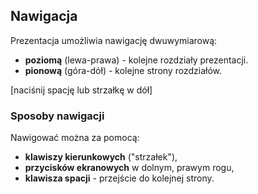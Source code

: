## Nawigacja
Prezentacja umożliwia nawigację dwuwymiarową:
* **poziomą** (lewa-prawa) - kolejne rozdziały prezentacji.
* **pionową** (góra-dół) - kolejne strony rozdziałów.

[naciśnij spację lub strzałkę w dół]


### Sposoby nawigacji
Nawigować można za pomocą:
* **klawiszy kierunkowych** ("strzałek"),
* **przycisków ekranowych** w dolnym, prawym rogu,
* **klawisza spacji** - przejście do kolejnej strony.